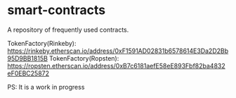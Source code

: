 # smart-contracts
A repository of frequently used contracts.

TokenFactory(Rinkeby): https://rinkeby.etherscan.io/address/0xF1591AD02831b6578614E3Da2D2Bb95D9BB1815B
TokenFactory(Ropsten): https://ropsten.etherscan.io/address/0xB7c6181aefE58eE893Fbf82ba4832eF0EBC25872

PS: It is a work in progress
